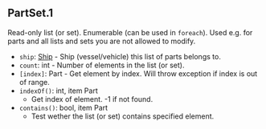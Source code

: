## PartSet.1

Read-only list (or set). Enumerable (can be used in `foreach`).
Used e.g. for parts and all lists and sets you are not allowed to modify.

- `ship`: [Ship](../API/Ship.md) - Ship (vessel/vehicle) this list of parts belongs to.
- `count`: int - Number of elements in the list (or set).
- `[index]`: Part - Get element by index. Will throw exception if index is out of range.
- `indexOf()`: int, item Part
  - Get index of element. -1 if not found.
- `contains()`: bool, item Part
  - Test wether the list (or set) contains specified element.

